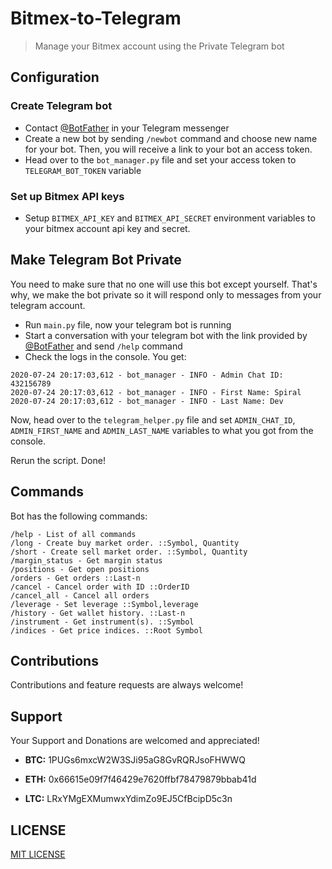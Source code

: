 # Bitmex-to-Telegram
> Manage your Bitmex account using the Private Telegram bot


## Configuration

### Create Telegram bot

* Contact [@BotFather](https://t.me/botfather) in your Telegram messenger
* Create a new bot by sending ```/newbot``` command and choose new name for your bot. Then, you will receive a link to your bot an access token.
* Head over to the ```bot_manager.py``` file and set your access token to ```TELEGRAM_BOT_TOKEN``` variable

### Set up Bitmex API keys

* Setup ```BITMEX_API_KEY``` and ```BITMEX_API_SECRET``` environment variables to your bitmex account api key and secret.

## Make Telegram Bot Private

You need to make sure that no one will use this bot except yourself. That's why, we make the bot private so it will respond only to messages from your telegram account.

* Run ```main.py``` file, now your telegram bot is running
* Start a conversation with your telegram bot with the link provided by [@BotFather](https://t.me/botfather) and send ```/help``` command 
* Check the logs in the console. You get:

```
2020-07-24 20:17:03,612 - bot_manager - INFO - Admin Chat ID: 432156789
2020-07-24 20:17:03,612 - bot_manager - INFO - First Name: Spiral
2020-07-24 20:17:03,612 - bot_manager - INFO - Last Name: Dev
```

Now, head over to the ```telegram_helper.py``` file and set ```ADMIN_CHAT_ID```, ```ADMIN_FIRST_NAME``` and ```ADMIN_LAST_NAME``` variables to what you got from the console.

Rerun the script. Done!

## Commands

Bot has the following commands:
```
/help - List of all commands 
/long - Create buy market order. ::Symbol, Quantity 
/short - Create sell market order. ::Symbol, Quantity 
/margin_status - Get margin status 
/positions - Get open positions 
/orders - Get orders ::Last-n 
/cancel - Cancel order with ID ::OrderID 
/cancel_all - Cancel all orders 
/leverage - Set leverage ::Symbol,leverage 
/history - Get wallet history. ::Last-n 
/instrument - Get instrument(s). ::Symbol 
/indices - Get price indices. ::Root Symbol
```

## Contributions
Contributions and feature requests are always welcome! 

## Support

Your Support and Donations are welcomed and appreciated!

* **BTC:** 1PUGs6mxcW2W3SJi95aG8GvRQRJsoFHWWQ

* **ETH:** 0x66615e09f7f46429e7620ffbf78479879bbab41d

* **LTC:** LRxYMgEXMumwxYdimZo9EJ5CfBcipD5c3n

## LICENSE

[MIT LICENSE](https://github.com/SpiralDevelopment/Bitmex-to-Telegram/blob/master/LICENSE)

